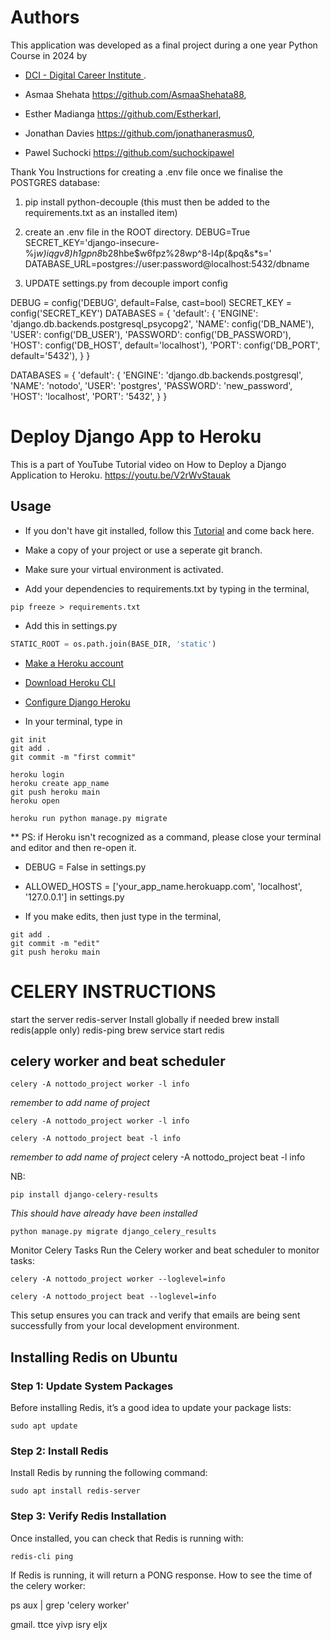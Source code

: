 # Authors

This application was developed as a final project during a one year Python Course in 2024 by 
- [DCI - Digital Career Institute ](https://digitalcareerinstitute.org/).



- Asmaa Shehata https://github.com/AsmaaShehata88,

- Esther Madianga    https://github.com/Estherkarl,

- Jonathan Davies    https://github.com/jonathanerasmus0,

- Pawel Suchocki  https://github.com/suchockipawel

Thank You 
Instructions for creating a .env file once we finalise the POSTGRES database:

1. pip install python-decouple (this must then be added to the requirements.txt as an installed item)
2. create an .env file in the ROOT directory.
DEBUG=True
SECRET_KEY='django-insecure-%j*w)iqgv8)h1gpn8*b28hbe$w6fpz%28wp^8-l4p(&pq&s*s='
DATABASE_URL=postgres://user:password@localhost:5432/dbname

3.  UPDATE settings.py
from decouple import config

DEBUG = config('DEBUG', default=False, cast=bool)
SECRET_KEY = config('SECRET_KEY')
DATABASES = {
    'default': {
        'ENGINE': 'django.db.backends.postgresql_psycopg2',
        'NAME': config('DB_NAME'),
        'USER': config('DB_USER'),
        'PASSWORD': config('DB_PASSWORD'),
        'HOST': config('DB_HOST', default='localhost'),
        'PORT': config('DB_PORT', default='5432'),
    }
}

DATABASES = {
    'default': {
        'ENGINE': 'django.db.backends.postgresql',
        'NAME': 'notodo',
        'USER': 'postgres',
        'PASSWORD': 'new_password',
        'HOST': 'localhost',
        'PORT': '5432',
    }
}

# Deploy Django App to Heroku
 
This is a part of YouTube Tutorial video on How to Deploy a Django Application to Heroku.
https://youtu.be/V2rWvStauak

## Usage

* If you don't have git installed, follow this [Tutorial](https://www.atlassian.com/git/tutorials/install-git) and come back here.

* Make a copy of your project or use a seperate git branch.

* Make sure your virtual environment is activated.

* Add your dependencies to requirements.txt by typing in the terminal,
```shell
pip freeze > requirements.txt
```

* Add this in settings.py
```python
STATIC_ROOT = os.path.join(BASE_DIR, 'static')
```

* [Make a Heroku account](https://signup.heroku.com/)

* [Download Heroku CLI](https://devcenter.heroku.com/articles/heroku-cli)

* [Configure Django Heroku](https://devcenter.heroku.com/articles/django-app-configuration)

* In your terminal, type in
 ```shell
git init
git add .
git commit -m "first commit"

heroku login
heroku create app_name
git push heroku main
heroku open

heroku run python manage.py migrate
```
** PS: if Heroku isn't recognized as a command, please close your terminal and editor and then re-open it.

* DEBUG = False in settings.py

* ALLOWED_HOSTS = ['your_app_name.herokuapp.com', 'localhost', '127.0.0.1'] in settings.py

* If you make edits, then just type in the terminal,
```shell
git add .
git commit -m "edit"
git push heroku main
```

# CELERY INSTRUCTIONS 
start the server redis-server
Install globally if needed brew install redis(apple only)
redis-ping
brew service start redis

## celery worker and beat scheduler
 ```shell
celery -A nottodo_project worker -l info
```
*remember to add name of project*
 ```shell
celery -A nottodo_project worker -l info
```

 ```shell
celery -A nottodo_project beat -l info
```
*remember to add name of project* celery -A nottodo_project beat -l info

NB: 

 ```shell
pip install django-celery-results
```
*This should have already have been installed*

 ```shell
python manage.py migrate django_celery_results
```
Monitor Celery Tasks
Run the Celery worker and beat scheduler to monitor tasks:
 ```shell
celery -A nottodo_project worker --loglevel=info
```

 ```shell
celery -A nottodo_project beat --loglevel=info
```

This setup ensures you can track and verify that emails are being sent successfully from your local development environment.




## Installing Redis on Ubuntu
### Step 1: Update System Packages
Before installing Redis, it’s a good idea to update your package lists:
 ```shell
sudo apt update
```
### Step 2: Install Redis
Install Redis by running the following command:
 ```shell
sudo apt install redis-server
```
### Step 3: Verify Redis Installation
Once installed, you can check that Redis is running with:
 ```shell
redis-cli ping
```
If Redis is running, it will return a PONG response.
How to see the time of the celery worker:

ps aux | grep 'celery worker'

gmail. 
ttce yivp isry eljx